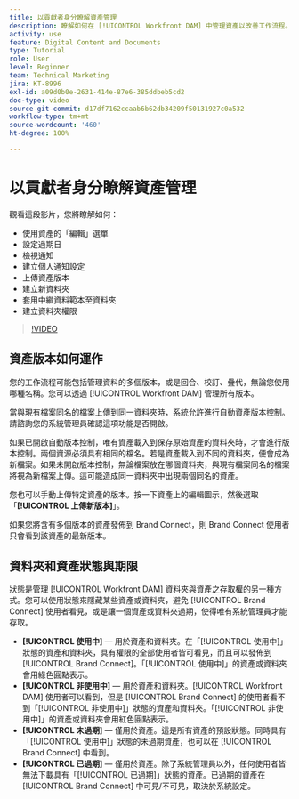 ```yaml
---
title: 以貢獻者身分瞭解資產管理
description: 瞭解如何在 [!UICONTROL Workfront DAM] 中管理資產以改善工作流程。
activity: use
feature: Digital Content and Documents
type: Tutorial
role: User
level: Beginner
team: Technical Marketing
jira: KT-8996
exl-id: a09d0b0e-2631-414e-87e6-385ddbeb5cd2
doc-type: video
source-git-commit: d17df7162ccaab6b62db34209f50131927c0a532
workflow-type: tm+mt
source-wordcount: '460'
ht-degree: 100%

---
```


# 以貢獻者身分瞭解資產管理

觀看這段影片，您將瞭解如何：

* 使用資產的「編輯」選單
* 設定過期日
* 檢視通知
* 建立個人通知設定
* 上傳資產版本
* 建立新資料夾
* 套用中繼資料範本至資料夾
* 建立資料夾權限

>[!VIDEO](https://video.tv.adobe.com/v/335256/?quality=12&learn=on&enablevpops)

## 資產版本如何運作

您的工作流程可能包括管理資料的多個版本，或是回合、校訂、疊代，無論您使用哪種名稱。您可以透過 [!UICONTROL Workfront DAM] 管理所有版本。

當與現有檔案同名的檔案上傳到同一資料夾時，系統允許進行自動資產版本控制。請諮詢您的系統管理員確認這項功能是否開啟。

如果已開啟自動版本控制，唯有資產載入到保存原始資產的資料夾時，才會進行版本控制。兩個資源必須具有相同的檔名。若是資產載入到不同的資料夾，便會成為新檔案。如果未開啟版本控制，無論檔案放在哪個資料夾，與現有檔案同名的檔案將視為新檔案上傳。這可能造成同一資料夾中出現兩個同名的資產。

您也可以手動上傳特定資產的版本。按一下資產上的編輯圖示，然後選取「**[!UICONTROL 上傳新版本]**」。

如果您將含有多個版本的資產發佈到 Brand Connect，則 Brand Connect 使用者只會看到該資產的最新版本。

## 資料夾和資產狀態與期限

狀態是管理 [!UICONTROL Workfront DAM] 資料夾與資產之存取權的另一種方式。您可以使用狀態來隱藏某些資產或資料夾，避免 [!UICONTROL Brand Connect] 使用者看見，或是讓一個資產或資料夾過期，使得唯有系統管理員才能存取。

* **[!UICONTROL 使用中]** — 用於資產和資料夾。在「[!UICONTROL 使用中]」狀態的資產和資料夾，具有權限的全部使用者皆可看見，而且可以發佈到 [!UICONTROL Brand Connect]。「[!UICONTROL 使用中]」的資產或資料夾會用綠色圓點表示。
* **[!UICONTROL 非使用中]** — 用於資產和資料夾。[!UICONTROL Workfront DAM] 使用者可以看到，但是 [!UICONTROL Brand Connect] 的使用者看不到「[!UICONTROL 非使用中]」狀態的資產和資料夾。「[!UICONTROL 非使用中]」的資產或資料夾會用紅色圓點表示。
* **[!UICONTROL 未過期]** — 僅用於資產。這是所有資產的預設狀態。同時具有「[!UICONTROL 使用中]」狀態的未過期資產，也可以在 [!UICONTROL Brand Connect] 中看到。
* **[!UICONTROL 已過期]** — 僅用於資產。除了系統管理員以外，任何使用者皆無法下載具有「[!UICONTROL 已過期]」狀態的資產。已過期的資產在 [!UICONTROL Brand Connect] 中可見/不可見，取決於系統設定。

